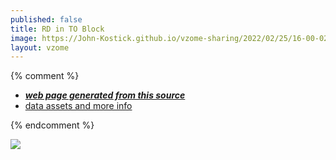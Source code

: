```yaml
---
published: false
title: RD in TO Block
image: https://John-Kostick.github.io/vzome-sharing/2022/02/25/16-00-02-RD in TO Block/RD in TO Block.png
layout: vzome
---
```


{% comment %}
 - [***web page generated from this source***][post]
 - [data assets and more info][github]

[post]: <https://John-Kostick.github.io/vzome-sharing/2022/02/25/RD in TO Block-16-00-02.html>
[github]: <https://github.com/John-Kostick/vzome-sharing/tree/main/2022/02/25/16-00-02-RD in TO Block/>
{% endcomment %}

<vzome-viewer style="width: 100%; height: 65vh;"
       src="https://John-Kostick.github.io/vzome-sharing/2022/02/25/16-00-02-RD in TO Block/RD in TO Block.vZome" >
  <img src="https://John-Kostick.github.io/vzome-sharing/2022/02/25/16-00-02-RD in TO Block/RD in TO Block.png" />
</vzome-viewer>
